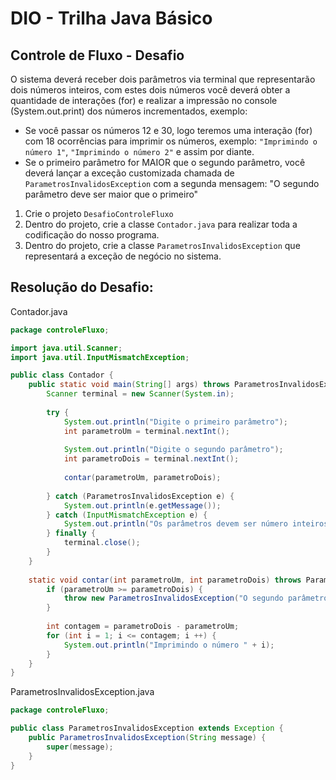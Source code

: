 # DIO - Trilha Java Básico

## Controle de Fluxo - Desafio

O sistema deverá receber dois parâmetros via terminal que representarão dois números inteiros, com estes dois números você deverá obter a quantidade de interações (for) e realizar a impressão no console (System.out.print) dos números incrementados, exemplo:

* Se você passar os números 12 e 30, logo teremos uma interação (for) com 18 ocorrências para imprimir os números, exemplo: `"Imprimindo o número 1"`, `"Imprimindo o número 2"` e assim por diante.
* Se o primeiro parâmetro for MAIOR que o segundo parâmetro, você deverá lançar a exceção customizada chamada de `ParametrosInvalidosException` com a segunda mensagem: "O segundo parâmetro deve ser maior que o primeiro"   

1. Crie o projeto `DesafioControleFluxo`
2. Dentro do projeto, crie a classe `Contador.java` para realizar toda a codificação do nosso programa.
3. Dentro do projeto, crie a classe `ParametrosInvalidosException` que representará a exceção de negócio no sistema. 


## Resolução do Desafio:

Contador.java
```java
package controleFluxo;

import java.util.Scanner;
import java.util.InputMismatchException;

public class Contador {
	public static void main(String[] args) throws ParametrosInvalidosException {
		Scanner terminal = new Scanner(System.in);
		
		try {
			System.out.println("Digite o primeiro parâmetro");
			int parametroUm = terminal.nextInt();
			
			System.out.println("Digite o segundo parâmetro");
			int parametroDois = terminal.nextInt();
			
			contar(parametroUm, parametroDois);
			
		} catch (ParametrosInvalidosException e) {
			System.out.println(e.getMessage());
		} catch (InputMismatchException e) {
			System.out.println("Os parâmetros devem ser número inteiros");
		} finally {
			terminal.close();
		}
	}
	
	static void contar(int parametroUm, int parametroDois) throws ParametrosInvalidosException {
		if (parametroUm >= parametroDois) {
			throw new ParametrosInvalidosException("O segundo parâmetro deve ser maior que o primeiro!");
		}
		
		int contagem = parametroDois - parametroUm;
		for (int i = 1; i <= contagem; i ++) {
			System.out.println("Imprimindo o número " + i);
		}
	}
}
```

ParametrosInvalidosException.java
```java
package controleFluxo;

public class ParametrosInvalidosException extends Exception {
	public ParametrosInvalidosException(String message) {
		super(message);
	}
}
